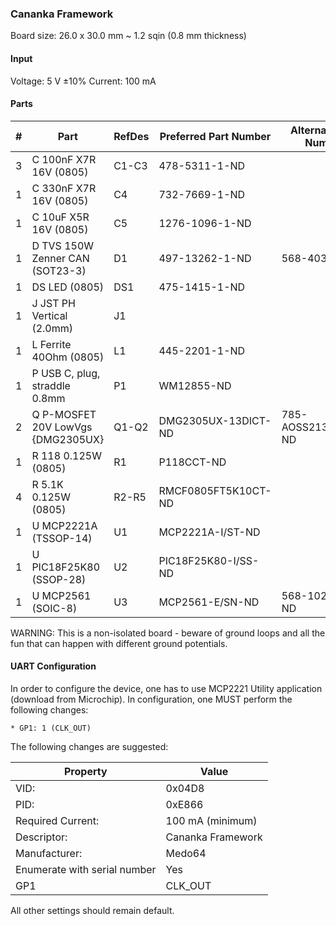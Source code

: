 ### Cananka Framework ###

Board size: 26.0 x 30.0 mm ~ 1.2 sqin (0.8 mm thickness)


#### Input ####

Voltage: 5 V ±10%
Current: 100 mA


#### Parts ####

|  # | Part                                      | RefDes  | Preferred Part Number      | Alternate Part Number           |
|---:|-------------------------------------------|---------|----------------------------|---------------------------------|
|  3 | C 100nF X7R 16V (0805)                    | C1-C3   | 478-5311-1-ND              |                                 |
|  1 | C 330nF X7R 16V (0805)                    | C4      | 732-7669-1-ND              |                                 |
|  1 | C 10uF X5R 16V (0805)                     | C5      | 1276-1096-1-ND             |                                 |
|  1 | D TVS 150W Zenner CAN (SOT23-3)           | D1      | 497-13262-1-ND             | 568-4032-1-ND                   |
|  1 | DS LED (0805)                             | DS1     | 475-1415-1-ND              |                                 |
|  1 | J JST PH Vertical (2.0mm)                 | J1      |                            |                                 |
|  1 | L Ferrite 40Ohm (0805)                    | L1      | 445-2201-1-ND              |                                 |
|  1 | P USB C, plug, straddle 0.8mm             | P1      | WM12855-ND                 |                                 |
|  2 | Q P-MOSFET 20V LowVgs {DMG2305UX}         | Q1-Q2   | DMG2305UX-13DICT-ND        | 785-AOSS21319CCT-ND             |
|  1 | R 118 0.125W (0805)                       | R1      | P118CCT-ND                 |                                 |
|  4 | R 5.1K 0.125W (0805)                      | R2-R5   | RMCF0805FT5K10CT-ND        |                                 |
|  1 | U MCP2221A (TSSOP-14)                     | U1      | MCP2221A-I/ST-ND           |                                 |
|  1 | U PIC18F25K80 (SSOP-28)                   | U2      | PIC18F25K80-I/SS-ND        |                                 |
|  1 | U MCP2561 (SOIC-8)                        | U3      | MCP2561-E/SN-ND            | 568-10289-1-ND                  |

WARNING: This is a non-isolated board - beware of ground loops and all the fun
that can happen with different ground potentials.


#### UART Configuration ####

In order to configure the device, one has to use MCP2221 Utility application
(download from Microchip). In configuration, one MUST perform the following
changes:

    * GP1: 1 (CLK_OUT)

The following changes are suggested:

| Property                     | Value             |
|------------------------------|-------------------|
| VID:                         | 0x04D8            |
| PID:                         | 0xE866            |
| Required Current:            | 100 mA (minimum)  |
| Descriptor:                  | Cananka Framework |
| Manufacturer:                | Medo64            |
| Enumerate with serial number | Yes               |
| GP1                          | CLK_OUT           |

All other settings should remain default.
